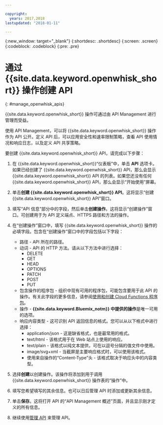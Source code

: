 ```yaml
---

copyright:
  years: 2017,2018
lastupdated: "2018-01-11"

---
```



{:new_window: target="_blank"}
{:shortdesc: .shortdesc}
{:screen: .screen}
{:codeblock: .codeblock}
{:pre: .pre}

# 通过 {{site.data.keyword.openwhisk_short}} 操作创建 API
{: #manage_openwhisk_apis}

{{site.data.keyword.openwhisk_short}} 操作可通过由 API Management 进行管理而受益。

使用 API Management，可以将 {{site.data.keyword.openwhisk_short}} 操作作为 API 公开。定义 API 后，可以应用安全性和速率限制策略，查看 API 使用情况和响应日志，以及定义 API 共享策略。  

要创建 {{site.data.keyword.openwhisk_short}} API，请完成以下步骤：

1. 在 {{site.data.keyword.openwhisk_short}}“仪表板”中，单击 **API** 选项卡。如果已经创建了 {{site.data.keyword.openwhisk_short}} API，那么会显示 {{site.data.keyword.openwhisk_short}} API 的列表。如果您还没有任何 {{site.data.keyword.openwhisk_short}} API，那么会显示“开始使用”屏幕。 
2. 单击**创建 {{site.data.keyword.openwhisk_short}} API**。这将显示“创建 {{site.data.keyword.openwhisk_short}} API”窗口。 
3. 填写“API 信息”部分中的字段，然后单击**创建操作**。这将显示“创建操作”窗口。可创建用于为 API 定义端点、HTTPS 路径和方法的操作。
4. 在“创建操作”窗口中，填写 {{site.data.keyword.openwhisk_short}} 操作的必填字段。包含在“创建操作”窗口中的字段包括以下字段：

    * 路径 - API 所在的路径。 
    * 动词 - API 的 HTTP 方法。请从以下方法中进行选择：
	    * DELETE
		* GET
		* HEAD
		* OPTIONS
		* PATCH
		* POST
		* PUT
	* 包含操作的程序包 - 组织中现有可用的程序包，可能包含要用于此 API 的操作。有关此字段的更多信息，请参阅[使用和创建 Cloud Functions 程序包](../openwhisk/openwhisk_packages.html)。
	* 操作 - **{{site.data.keyword.Bluemix_notm}} 中提供的操作**是唯一可用的选项。
	* 响应内容类型 - 这可识别 API 返回信息的格式。您可以从以下格式中进行选择：
	    * application/json - 这是缺省格式，也是最常用的格式。
		* text/html - 该格式用于在 Web 站点上使用的响应。
		* text/plain - 该格式以纯文本提供，可在以逗号分隔的值文件中使用。
		* image/svg+xml - 当截屏是主要响应格式时，可以使用该格式。
		* 使用来自操作的“Content-Type”头 - 该格式取决于响应头中的内容类型。 
	
5. 选择**创建**以创建操作。该操作将添加到用于调用 {{site.data.keyword.openwhisk_short}} 操作表的“操作”中。
5. 填写您希望填写的其余信息。也可以日后管理 API 时添加或更新其余信息。
6. 单击**保存**。这将打开 API 的“API Management 概述”页面，并且显示刚才定义的所有信息。
7. 继续使用[管理 API](manage_apis.html) 来管理 API。
